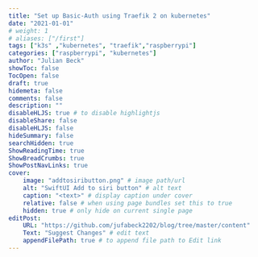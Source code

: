 ```yaml
---
title: "Set up Basic-Auth using Traefik 2 on kubernetes"
date: "2021-01-01"
# weight: 1
# aliases: ["/first"]
tags: ["k3s" ,"kubernetes", "traefik","raspberrypi"]
categories: ["raspberrypi", "kubernetes"]
author: "Julian Beck"
showToc: false
TocOpen: false
draft: true
hidemeta: false
comments: false
description: ""
disableHLJS: true # to disable highlightjs
disableShare: false
disableHLJS: false
hideSummary: false
searchHidden: true
ShowReadingTime: true
ShowBreadCrumbs: true
ShowPostNavLinks: true
cover:
    image: "addtosiributton.png" # image path/url
    alt: "SwiftUI Add to siri button" # alt text
    caption: "<text>" # display caption under cover
    relative: false # when using page bundles set this to true
    hidden: true # only hide on current single page
editPost:
    URL: "https://github.com/jufabeck2202/blog/tree/master/content"
    Text: "Suggest Changes" # edit text
    appendFilePath: true # to append file path to Edit link
---
```


